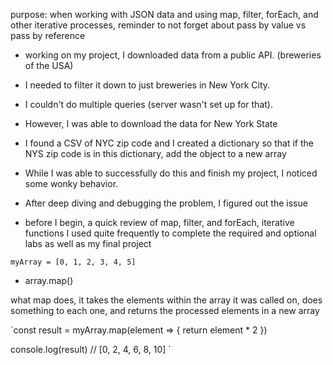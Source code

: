 
purpose: when working with JSON data and using map, filter, forEach, and other iterative processes, reminder to not forget about pass by value vs pass by reference


- working on my project, I downloaded data from a public API. (breweries of the USA)
- I needed to filter it down to just breweries in New York City.
- I couldn't do multiple queries (server wasn't set up for that).
- However, I was able to download the data for New York State 
- I found a CSV of NYC zip code and I created a dictionary so that if the NYS zip code is in this dictionary, add the object to a new array
- While I was able to successfully do this and finish my project, I noticed some wonky behavior.
- After deep diving and debugging the problem, I figured out the issue

- before I begin, a quick review of map, filter, and forEach, iterative functions I used quite frequently to complete the required and optional labs as well as my final project

`myArray = [0, 1, 2, 3, 4, 5]`

- array.map()

what map does, it takes the elements within the array it was called on, does something to each one, and returns the processed elements in a new array

`const result = myArray.map(element => {
    return element * 2
})

console.log(result)
// [0, 2, 4, 6, 8, 10]
`